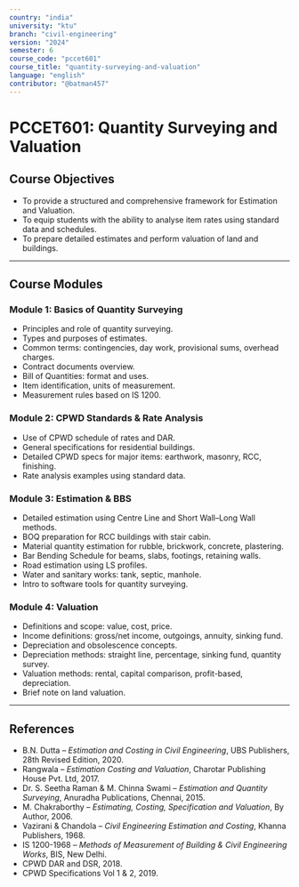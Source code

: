 ```yaml
---
country: "india"
university: "ktu"
branch: "civil-engineering"
version: "2024"
semester: 6
course_code: "pccet601"
course_title: "quantity-surveying-and-valuation"
language: "english"
contributor: "@batman457"
---
```


# PCCET601: Quantity Surveying and Valuation

## Course Objectives
- To provide a structured and comprehensive framework for Estimation and Valuation.
- To equip students with the ability to analyse item rates using standard data and schedules.
- To prepare detailed estimates and perform valuation of land and buildings.

---

## Course Modules

### Module 1: Basics of Quantity Surveying
- Principles and role of quantity surveying.
- Types and purposes of estimates.
- Common terms: contingencies, day work, provisional sums, overhead charges.
- Contract documents overview.
- Bill of Quantities: format and uses.
- Item identification, units of measurement.
- Measurement rules based on IS 1200.

### Module 2: CPWD Standards & Rate Analysis
- Use of CPWD schedule of rates and DAR.
- General specifications for residential buildings.
- Detailed CPWD specs for major items: earthwork, masonry, RCC, finishing.
- Rate analysis examples using standard data.

### Module 3: Estimation & BBS
- Detailed estimation using Centre Line and Short Wall–Long Wall methods.
- BOQ preparation for RCC buildings with stair cabin.
- Material quantity estimation for rubble, brickwork, concrete, plastering.
- Bar Bending Schedule for beams, slabs, footings, retaining walls.
- Road estimation using LS profiles.
- Water and sanitary works: tank, septic, manhole.
- Intro to software tools for quantity surveying.

### Module 4: Valuation
- Definitions and scope: value, cost, price.
- Income definitions: gross/net income, outgoings, annuity, sinking fund.
- Depreciation and obsolescence concepts.
- Depreciation methods: straight line, percentage, sinking fund, quantity survey.
- Valuation methods: rental, capital comparison, profit-based, depreciation.
- Brief note on land valuation.

---

## References

- B.N. Dutta – *Estimation and Costing in Civil Engineering*, UBS Publishers, 28th Revised Edition, 2020.
- Rangwala – *Estimation Costing and Valuation*, Charotar Publishing House Pvt. Ltd, 2017.
- Dr. S. Seetha Raman & M. Chinna Swami – *Estimation and Quantity Surveying*, Anuradha Publications, Chennai, 2015.
- M. Chakraborthy – *Estimating, Costing, Specification and Valuation*, By Author, 2006.
- Vazirani & Chandola – *Civil Engineering Estimation and Costing*, Khanna Publishers, 1968.
- IS 1200-1968 – *Methods of Measurement of Building & Civil Engineering Works*, BIS, New Delhi.
- CPWD DAR and DSR, 2018.
- CPWD Specifications Vol 1 & 2, 2019.
